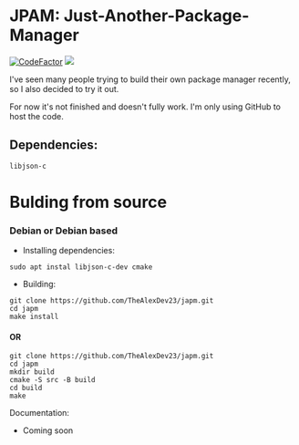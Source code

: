 # JPAM: Just-Another-Package-Manager 
[![CodeFactor](https://www.codefactor.io/repository/github/thealexdev23/japm/badge)](https://www.codefactor.io/repository/github/thealexdev23/japm) 
![](https://tokei.rs/b1/github/thealexdev23/japm)

I've seen many people trying to build their own package manager recently, so I also decided to try it out.

For now it's not finished and doesn't fully work. I'm only using GitHub to host the code.

## Dependencies:

```
libjson-c
```

# Bulding from source

### Debian or Debian based


- Installing dependencies:

```
sudo apt instal libjson-c-dev cmake
```

- Building:

```
git clone https://github.com/TheAlexDev23/japm.git
cd japm
make install
```
#### OR

```
git clone https://github.com/TheAlexDev23/japm.git
cd japm
mkdir build
cmake -S src -B build
cd build
make
```
Documentation:

- Coming soon
